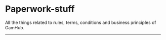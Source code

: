 # Paperwork-stuff
All the things related to rules, terms, conditions and business principles of GamHub.

---
